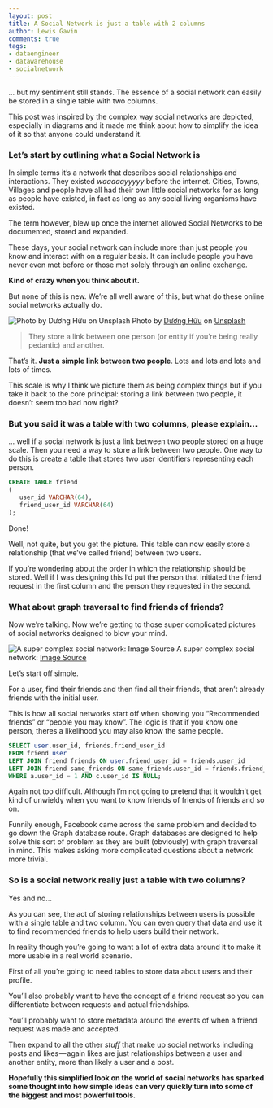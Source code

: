 ```yaml
---
layout: post
title: A Social Network is just a table with 2 columns
author: Lewis Gavin
comments: true
tags:
- dataengineer
- datawarehouse
- socialnetwork
---
```


… but my sentiment still stands. The essence of a social network can easily be stored in a single table with two columns.

This post was inspired by the complex way social networks are depicted, especially in diagrams and it made me think about how to simplify the idea of it so that anyone could understand it.

### Let’s start by outlining what a Social Network is

In simple terms it’s a network that describes social relationships and interactions. They existed _waaaaayyyyy_ before the internet. Cities, Towns, Villages and people have all had their own little social networks for as long as people have existed, in fact as long as any social living organisms have existed.

The term however, blew up once the internet allowed Social Networks to be documented, stored and expanded.

These days, your social network can include more than just people you know and interact with on a regular basis. It can include people you have never even met before or those met solely through an online exchange.

**Kind of crazy when you think about it.**

But none of this is new. We’re all well aware of this, but what do these online social networks actually do.

![Photo by [Dương Hữu](https://unsplash.com/@huuduong?utm_source=medium&utm_medium=referral) on [Unsplash](https://unsplash.com?utm_source=medium&utm_medium=referral)](https://cdn-images-1.medium.com/max/800/0*MnW5g_eFzA3-DReb)
Photo by [Dương Hữu](https://unsplash.com/@huuduong?utm_source=medium&utm_medium=referral) on [Unsplash](https://unsplash.com?utm_source=medium&utm_medium=referral)

> They store a link between one person (or entity if you’re being really pedantic) and another.

That’s it. **Just a simple link between two people**. Lots and lots and lots and lots of times.

This scale is why I think we picture them as being complex things but if you take it back to the core principal: storing a link between two people, it doesn’t seem too bad now right?

### But you said it was a table with two columns, please explain…

… well if a social network is just a link between two people stored on a huge scale. Then you need a way to store a link between two people. One way to do this is create a table that stores two user identifiers representing each person.

~~~sql
CREATE TABLE friend   
(  
   user_id VARCHAR(64),   
   friend_user_id VARCHAR(64)  
);
~~~
Done!

Well, not quite, but you get the picture. This table can now easily store a relationship (that we’ve called friend) between two users.

If you’re wondering about the order in which the relationship should be stored. Well if I was designing this I’d put the person that initiated the friend request in the first column and the person they requested in the second.

### What about graph traversal to find friends of friends?

Now we’re talking. Now we’re getting to those super complicated pictures of social networks designed to blow your mind.

![A super complex social network: [Image Source](https://thenextweb.com/socialmedia/2013/11/24/facebook-grandparents-need-next-gen-social-network/)](https://cdn-images-1.medium.com/max/800/0*PhHvBjrAWUOw22EN.jpg)
A super complex social network: [Image Source](https://thenextweb.com/socialmedia/2013/11/24/facebook-grandparents-need-next-gen-social-network/)

Let’s start off simple.

For a user, find their friends and then find all their friends, that aren’t already friends with the initial user.

This is how all social networks start off when showing you “Recommended friends” or “people you may know”. The logic is that if you know one person, theres a likelihood you may also know the same people.
~~~sql
SELECT user.user_id, friends.friend_user_id  
FROM friend user  
LEFT JOIN friend friends ON user.friend_user_id = friends.user_id  
LEFT JOIN friend same_friends ON same_friends.user_id = friends.friend_user_id   
WHERE a.user_id = 1 AND c.user_id IS NULL;
~~~
Again not too difficult. Although I’m not going to pretend that it wouldn’t get kind of unwieldy when you want to know friends of friends of friends and so on.

Funnily enough, Facebook came across the same problem and decided to go down the Graph database route. Graph databases are designed to help solve this sort of problem as they are built (obviously) with graph traversal in mind. This makes asking more complicated questions about a network more trivial.

### So is a social network really just a table with two columns?

Yes and no…

As you can see, the act of storing relationships between users is possible with a single table and two column. You can even query that data and use it to find recommended friends to help users build their network.

In reality though you’re going to want a lot of extra data around it to make it more usable in a real world scenario.

First of all you’re going to need tables to store data about users and their profile.

You’ll also probably want to have the concept of a friend request so you can differentiate between requests and actual friendships.

You’ll probably want to store metadata around the events of when a friend request was made and accepted.

Then expand to all the other _stuff_ that make up social networks including posts and likes — again likes are just relationships between a user and another entity, more than likely a user and a post.

**Hopefully this simplified look on the world of social networks has sparked some thought into how simple ideas can very quickly turn into some of the biggest and most powerful tools.**
